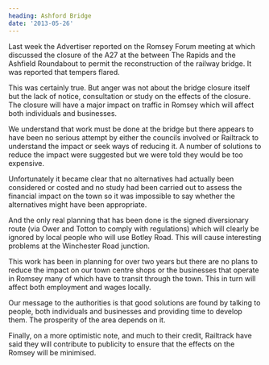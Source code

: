 ```yaml
---
heading: Ashford Bridge
date: '2013-05-26'
---
```

Last week the Advertiser reported on the Romsey Forum meeting at which discussed the closure of the A27 at the between The Rapids and the Ashfield Roundabout to permit the reconstruction of the railway bridge. It was reported that tempers flared.

This was certainly true. But anger was not about the bridge closure itself but the lack of notice, consultation or study on the effects of the closure. The closure will have a major impact on traffic in Romsey which will affect both individuals and businesses.

We understand that work must be done at the bridge but there appears to have been no serious attempt by either the councils involved or Railtrack to understand the impact or seek ways of reducing it. A number of solutions to reduce the impact were suggested but we were told they would be too expensive.

Unfortunately it became clear that no alternatives had actually been considered or costed and no study had been carried out to assess the financial impact on the town so it was impossible to say whether the alternatives might have been appropriate.

And the only real planning that has been done is the signed diversionary route (via Ower and Totton to comply with regulations) which will clearly be ignored by local people who will use Botley Road. This will cause interesting problems at the Winchester Road junction.

This work has been in planning for over two years but there are no plans to reduce the impact on our town centre shops or the businesses that operate in Romsey many of which have to transit through the town. This in turn will affect both employment and wages locally.

Our message to the authorities is that good solutions are found by talking to people, both individuals and businesses and providing time to develop them. The prosperity of the area depends on it.

Finally, on a more optimistic note, and much to their credit, Railtrack have said they will contribute to publicity to ensure that the effects on the Romsey will be minimised.

